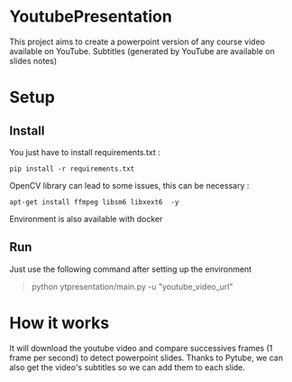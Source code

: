# YoutubePresentation
This project aims to create a powerpoint version of any course video available on YouTube. Subtitles (generated by YouTube are available on slides notes)

# Setup
## Install
You just have to install requirements.txt :
```
pip install -r requirements.txt 
```


OpenCV library can lead to some issues, this can be necessary : 
```
apt-get install ffmpeg libsm6 libxext6  -y 
```

Environment is also available with docker

## Run 
Just use the following command after setting up the environment 
> python ytpresentation/main.py -u "youtube_video_url"

# How it works
It will download the youtube video and compare successives frames (1 frame per second) to detect powerpoint slides.
Thanks to Pytube, we can also get the video's subtitles so we can add them to each slide. 
